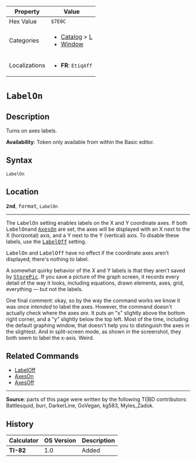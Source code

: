 | Property      | Value |
|---------------|-------|
| Hex Value     | `$7E0C`|
| Categories    | <ul><li>[Catalog](<../categories/Catalog.md>) > [L](<../categories/Catalog.md#L>)</li><li>[Window](<../categories/Window.md>)</li></ul> |
| Localizations | <ul><li><b>FR</b>: `EtiqAff`</li></ul> |

# `LabelOn`

## Description
Turns on axes labels.


<b>Availability</b>: Token only available from within the Basic editor.

## Syntax
`LabelOn`

## Location
<tt><kbd><b>2nd</b></kbd></tt>, <kbd>format</kbd>, `LabelOn`
<hr>

The <tt>LabelOn</tt> setting enables labels on the X and Y coordinate axes. If both <tt>LabelOn</tt>and <tt><a href="AxesOn.md">AxesOn</a></tt> are set, the axes will be displayed with an X next to the X (horizontal) axis, and a Y next to the Y (vertical) axis. To disable these labels, use the <tt><a href="LabelOff.md">LabelOff</a></tt> setting.

<tt>LabelOn</tt> and <tt>LabelOff</tt> have no effect if the coordinate axes aren't displayed; there's nothing to label.

A somewhat quirky behavior of the X and Y labels is that they aren't saved by <tt><a href="StorePic.md">StorePic</a></tt>. If you save a picture of the graph screen, it records every detail of the way it looks, including equations, drawn elements, axes, grid, everything — but not the labels.

One final comment: okay, so by the way the command works we know it was once _intended_ to label the axes. However, the command doesn't actually check where the axes _are_. It puts an "x" slightly above the bottom right corner, and a "y" slightly below the top left. Most of the time, including the default graphing window, that doesn't help you to distinguish the axes in the slightest. And in split-screen mode, as shown in the screenshot, they both seem to label the x-axis. Weird.

## Related Commands

*   [LabelOff](LabelOff.md)
*   [AxesOn](AxesOn.md)
*   [AxesOff](AxesOff.md)

* * *

**Source**: parts of this page were written by the following TI|BD contributors: Battlesquid, burr, DarkerLine, GoVegan, kg583, Myles_Zadok.

## History
| Calculator | OS Version | Description |
|------------|------------|-------------|
| <b>TI-82</b> | 1.0 | Added |



